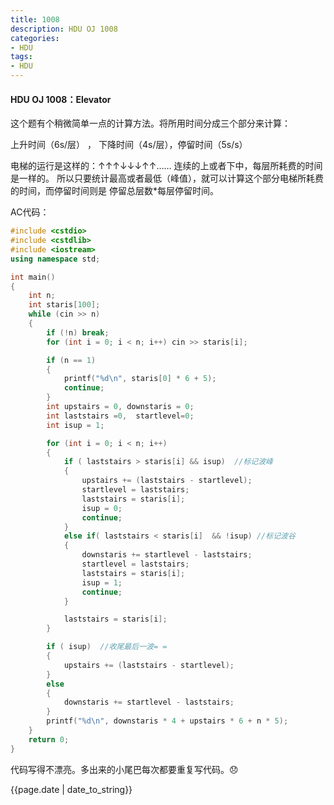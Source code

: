 ```yaml
---
title: 1008
description: HDU OJ 1008
categories:
- HDU
tags:
- HDU
---
```


#### HDU OJ 1008：Elevator

这个题有个稍微简单一点的计算方法。将所用时间分成三个部分来计算：

上升时间（6s/层） ， 下降时间（4s/层），停留时间（5s/s）

电梯的运行是这样的：↑↑↑↓↓↓↑↑…… 连续的上或者下中，每层所耗费的时间是一样的。 所以只要统计最高或者最低（峰值），就可以计算这个部分电梯所耗费的时间，而停留时间则是 停留总层数*每层停留时间。

AC代码：

```c++
#include <cstdio>
#include <cstdlib>
#include <iostream>
using namespace std;

int main()
{
	int n;
	int staris[100];
	while (cin >> n)
	{
		if (!n) break;
		for (int i = 0; i < n; i++)	cin >> staris[i];

		if (n == 1)
		{
			printf("%d\n", staris[0] * 6 + 5);
			continue;
		}
		int upstairs = 0, downstaris = 0;
		int laststairs =0,  startlevel=0;
		int isup = 1;

		for (int i = 0; i < n; i++)
		{
			if ( laststairs > staris[i] && isup)  //标记波峰
			{
				upstairs += (laststairs - startlevel);
				startlevel = laststairs;
				laststairs = staris[i];
				isup = 0;
				continue;
			}
			else if( laststairs < staris[i]  && !isup) //标记波谷
			{
				downstaris += startlevel - laststairs;
				startlevel = laststairs;
				laststairs = staris[i];
				isup = 1;
				continue;
			}

			laststairs = staris[i];
		}

		if ( isup)  //收尾最后一波= =
		{
			upstairs += (laststairs - startlevel);
		}
		else 
		{
			downstaris += startlevel - laststairs;
		}
		printf("%d\n", downstaris * 4 + upstairs * 6 + n * 5);
	}
    return 0;
}
```

代码写得不漂亮。多出来的小尾巴每次都要重复写代码。​:disappointed:​

{{page.date | date_to_string}}